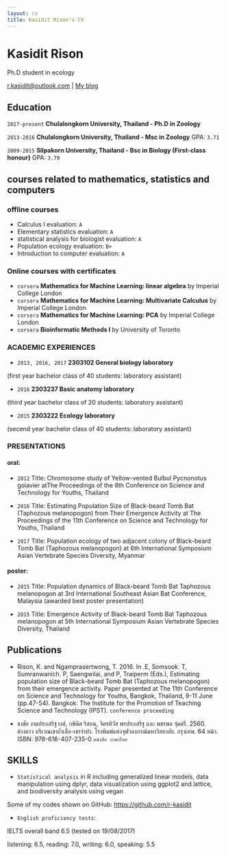 ```yaml
---
layout: cv
title: Kasidit Rison's CV
---
```

# Kasidit Rison
Ph.D student in ecology

<div id="webaddress">
<a href="r.kasidit@outlook.com">r.kasidit@outlook.com</a>
| <a href="http://en.wikipedia.org/wiki/Isaac_Newton">My blog</a>
</div>

## Education

`2017-present`
__Chulalongkorn University, Thailand - Ph.D in Zoology__

`2013-2016`
__Chulalongkorn University, Thailand - Msc in Zoology__ GPA: `3.71`

`2009-2015`
__Silpakorn University, Thailand - Bsc in Biology (First-class honour)__ GPA: `3.79`


## courses related to mathematics, statistics and computers

### offline courses 
- Calculus I evaluation: `A`
- Elementary statistics evaluation: `A`
- statistical analysis for biologist evaluation: `A`
- Population ecology evaluation: `B+`
- Introduction to computer evaluation: `A`

### Online courses with certificates

- `corsera` __Mathematics for Machine Learning: linear algebra__ by Imperial College London
- `corsera` __Mathematics for Machine Learning: Multivariate Calculus__ by Imperial College London
- `corsera` __Mathematics for Machine Learning: PCA__ by Imperial College London
- `corsera` __Bioinformatic Methods I__ by University of Toronto

### ACADEMIC EXPERIENCES 

- `2013, 2016, 2017`
__2303102 General biology laboratory__

(first year bachelor class of 40 students: laboratory assistant) 

- `2016`
__2303237 Basic anatomy laboratory__  

(third year bachelor class of 20 students: laboratory assistant) 

- `2015`
__2303222 Ecology laboratory__ 

(secend year bachelor class of 40 students: laboratory assistant) 




### PRESENTATIONS 

#### oral: 

- `2012` Title: Chromosome study of Yellow-vented Bulbul Pycnonotus goiavier atThe Proceedings of the 8th Conference on Science and Technology for Youths, Thailand 

- `2016` Title: Estimating Population Size of Black-beard Tomb Bat (Taphozous melanopogon) from Their Emergence Activity at The Proceedings of the 11th Conference on Science and Technology for Youths, Thailand 

- `2017` Title: Population ecology of two adjacent colony of Black-beard Tomb Bat (Taphozous melanopogon) at 6th International Symposium Asian Vertebrate Species Diversity, Myanmar  

 

#### poster: 

- `2015` Title: Population dynamics of Black-beard Tomb Bat Taphozous melanopogon at 3rd International Southeast Asian Bat Conference, Malaysia (awarded best poster presentation) 

- `2015` Title: Emergence Activity of Black-beard Tomb Bat Taphozous melanopogon at 5th International Symposium Asian Vertebrate Species Diversity, Thailand  


## Publications

- Rison, K. and Ngamprasertwong, T. 2016. In .E, Somsook. T, Sumranwanich. P, Saengwilai, and P, Traiperm (Eds.), Estimating population size of Black-beard Tomb Bat (Taphozous melanopogon) from their emergence activity. Paper presented at The 11th Conference on Science and Technology for Youths, Bangkok, Thailand, 9-11 June (pp.47-54). Bangkok: The Institute for the Promotion of Teaching Science and Technology (IPST). `conference proceeding` 

- ธงชัย งามประเสริฐวงศ์, กษิดิศ ริสอน, จิตรทิวัส พรประเสริฐ และ พชรพล จุ่มศรี. 2560. ค้างคาว บริเวณเขาถ้ำเสือ-เขาจำปา. โรงพิมพ์แห่งจุฬาลงกรณ์มหาวิทยาลัย. กรุงเทพ. 64 หน้า. ISBN: 978-616-407-235-0 `หนังสือ ภาษาไทย` 


## SKILLS 

- `Statistical analysis` in R including generalized linear models, data manipulation using dplyr, data visualization using ggplot2 and lattice, and biodiversity analysis using vegan  

Some of my codes shown on GitHub: https://github.com/r-kasidit 

 

- `English proficiency tests`: 

IELTS overall band 6.5 (tested on 19/08/2017) 

listening: 6.5, reading: 7.0, writing: 6.0, speaking: 5.5 




<!-- ### Footer

Last updated: July 2020 -->


